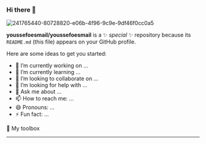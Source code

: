 ### Hi there 👋

![241765440-80728820-e06b-4f96-9c9e-9df46f0cc0a5](https://github.com/youssefoesmail/youssefoesmail/assets/146854912/e8a8f320-ab18-4c21-b596-fccbe115794d)

**youssefoesmail/youssefoesmail** is a ✨ _special_ ✨ repository because its `README.md` (this file) appears on your GitHub profile.

Here are some ideas to get you started:

- 🔭 I’m currently working on ...
- 🌱 I’m currently learning ...
- 👯 I’m looking to collaborate on ...
- 🤔 I’m looking for help with ...
- 💬 Ask me about ...
- 📫 How to reach me: ...
- 😄 Pronouns: ...
- ⚡ Fun fact: ...


🧰  My toolbox
<hr/>
